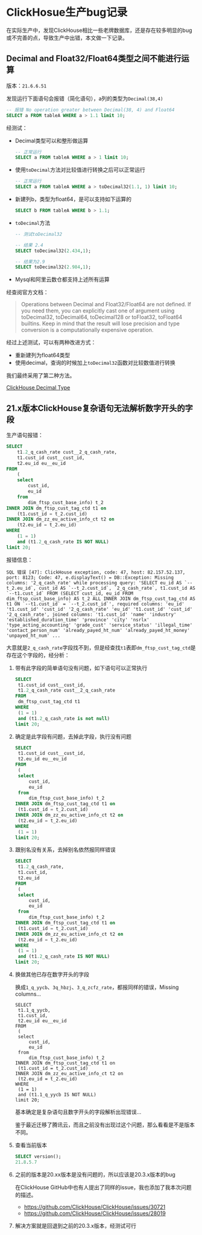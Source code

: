 # ClickHosue生产bug记录

在实际生产中，发现ClickHouse相比一些老牌数据库，还是存在较多明显的bug或不完善的点，导致生产中出错，本文做一下记录。

## Decimal and Float32/Float64类型之间不能进行运算

版本：`21.6.6.51`

发现运行下面语句会报错（简化语句），a列的类型为`Decimal(38,4)`

```sql
-- 报错 No operation greater between Decimal(38, 4) and Float64
SELECT a FROM tableA WHERE a > 1.1 limit 10;
```

经测试：

- Decimal类型可以和整形做运算

  ```sql
  -- 正常运行
  SELECT a FROM tableA WHERE a > 1 limit 10;
  ```

- 使用`toDecimal`方法对比较值进行转换之后可以正常运行

  ```sql
  -- 正常运行
  SELECT a FROM tableA WHERE a > toDecimal32(1.1, 1) limit 10;
  ```

- 新建列b，类型为float64，是可以支持如下运算的

  ```sql
  SELECT b FROM tableA WHERE b > 1.1;
  ```

- `toDecimal`方法

  ```sql
  -- 测试toDecimal32 
  
  -- 结果 2.4
  SELECT toDecimal32(2.434,1);
  
  -- 结果为2.9
  SELECT toDecimal32(2.984,1);
  ```

- Mysql和阿里云数仓都支持上述所有运算

经查阅官方文档：

>Operations between Decimal and Float32/Float64 are not defined. If you need them, you can explicitly cast one of argument using toDecimal32, toDecimal64, toDecimal128 or toFloat32, toFloat64 builtins. Keep in mind that the result will lose precision and type conversion is a computationally expensive operation.

经过上述测试，可以有两种改进方式：

- 重新建列为float64类型
- 使用decimal，查询的时候加上`toDecimal32`函数对比较数值进行转换

我们最终采用了第二种方法。

[ClickHouse Decimal Type](https://clickhouse.tech/docs/en/sql-reference/data-types/decimal/)

## 21.x版本ClickHouse复杂语句无法解析数字开头的字段

生产语句报错：

```sql
SELECT
	t1.2_q_cash_rate cust__2_q_cash_rate,
	t1.cust_id cust__cust_id,
	t2.eu_id eu__eu_id
FROM
	(
	select
		cust_id,
		eu_id
	from
		dim_ftsp_cust_base_info) t_2
INNER JOIN dm_ftsp_cust_tag_ctd t1 on
	(t1.cust_id = t_2.cust_id)
INNER JOIN dm_zz_eu_active_info_ct t2 on
	(t2.eu_id = t_2.eu_id)
WHERE
	(1 = 1)
	and (t1.2_q_cash_rate IS NOT NULL)
limit 20;
```

报错信息：

```
SQL 错误 [47]: ClickHouse exception, code: 47, host: 82.157.52.137, port: 8123; Code: 47, e.displayText() = DB::Exception: Missing columns: '2_q_cash_rate' while processing query: 'SELECT eu_id AS `--t_2.eu_id`, cust_id AS `--t_2.cust_id`, `2_q_cash_rate`, t1.cust_id AS `--t1.cust_id` FROM (SELECT cust_id, eu_id FROM dim_ftsp_cust_base_info) AS t_2 ALL INNER JOIN dm_ftsp_cust_tag_ctd AS t1 ON `--t1.cust_id` = `--t_2.cust_id`', required columns: 'eu_id' 't1.cust_id' 'cust_id' '2_q_cash_rate' 'eu_id' 't1.cust_id' 'cust_id' '2_q_cash_rate', joined columns: 't1.cust_id' 'name' 'industry' 'established_duration_time' 'province' 'city' 'nsrlx' 'type_acting_accounting' 'grade_cust' 'service_status' 'illegal_time' 'contact_person_num' 'already_payed_ht_num' 'already_payed_ht_money' 'unpayed_ht_num' ...
```

大意就是`2_q_cash_rate`字段找不到，但是经查找`t1`表即`dm_ftsp_cust_tag_ctd`是存在这个字段的，经分析：

1. 带有此字段的简单语句没有问题，如下语句可以正常执行

   ```sql
   SELECT
   	t1.cust_id cust__cust_id,
   	t1.2_q_cash_rate cust__2_q_cash_rate
   FROM
   	dm_ftsp_cust_tag_ctd t1
   WHERE
   	(1 = 1)
   	and (t1.2_q_cash_rate is not null)
   limit 20;
   ```

2. 确定是此字段有问题，去掉此字段，执行没有问题

   ```sql
   SELECT
   	t1.cust_id cust__cust_id,
   	t2.eu_id eu__eu_id
   FROM
   	(
   	select
   		cust_id,
   		eu_id
   	from
   		dim_ftsp_cust_base_info) t_2
   INNER JOIN dm_ftsp_cust_tag_ctd t1 on
   	(t1.cust_id = t_2.cust_id)
   INNER JOIN dm_zz_eu_active_info_ct t2 on
   	(t2.eu_id = t_2.eu_id)
   WHERE
   	(1 = 1)
   limit 20;
   ```

3. 跟别名没有关系，去掉别名依然报同样错误

   ```sql
   SELECT
   	t1.2_q_cash_rate,
   	t1.cust_id,
   	t2.eu_id
   FROM
   	(
   	select
   		cust_id,
   		eu_id
   	from
   		dim_ftsp_cust_base_info) t_2
   INNER JOIN dm_ftsp_cust_tag_ctd t1 on
   	(t1.cust_id = t_2.cust_id)
   INNER JOIN dm_zz_eu_active_info_ct t2 on
   	(t2.eu_id = t_2.eu_id)
   WHERE
   	(1 = 1)
   	and (t1.2_q_cash_rate IS NOT NULL)
   limit 20;
   ```

4. 换做其他已存在数字开头的字段

   换成`1_q_yycb`、`3q_hbzj`、`3_q_zcfz_rate`，都报同样的错误，Missing columns...

   ```
   SELECT
   	t1.1_q_yycb,
   	t1.cust_id,
   	t2.eu_id eu__eu_id
   FROM
   	(
   	select
   		cust_id,
   		eu_id
   	from
   		dim_ftsp_cust_base_info) t_2
   INNER JOIN dm_ftsp_cust_tag_ctd t1 on
   	(t1.cust_id = t_2.cust_id)
   INNER JOIN dm_zz_eu_active_info_ct t2 on
   	(t2.eu_id = t_2.eu_id)
   WHERE
   	(1 = 1)
   	and (t1.1_q_yycb IS NOT NULL)
   limit 20;
   ```

   基本确定是复杂语句且数字开头的字段解析出现错误...

   鉴于最近迁移了腾讯云，而且之前没有出现过这个问题，那么看看是不是版本不同。

5. 查看当前版本

   ```sql
   SELECT version();
   21.8.5.7
   ```

6. 之前的版本是20.xx版本是没有问题的，所以应该是20.3.x版本的bug

   在ClickHouse GitHub中也有人提出了同样的issue，我也添加了我本次问题的描述。

   - https://github.com/ClickHouse/ClickHouse/issues/30721
   - https://github.com/ClickHouse/ClickHouse/issues/28019

7. 解决方案就是回退到之前的20.3.x版本，经测试可行

